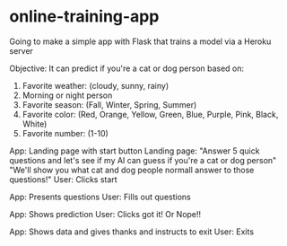 # online-training-app
Going to make a simple app with Flask that trains a model via a Heroku server

Objective: It can predict if you're a cat or dog person based on: 
  1) Favorite weather: (cloudy, sunny, rainy)
  2) Morning or night person
  3) Favorite season: (Fall, Winter, Spring, Summer)
  4) Favorite color: (Red, Orange, Yellow, Green, Blue, Purple, Pink, Black, White)
  5) Favorite number: (1-10)

App: Landing page with start button
  Landing page: "Answer 5 quick questions and let's see if my AI can guess if you're a cat or dog person"
                "We'll show you what cat and dog people normall answer to those questions!"
User: Clicks start

App: Presents questions
User: Fills out questions

App: Shows prediction
User: Clicks got it! Or Nope!!

App: Shows data and gives thanks and instructs to exit
User: Exits

